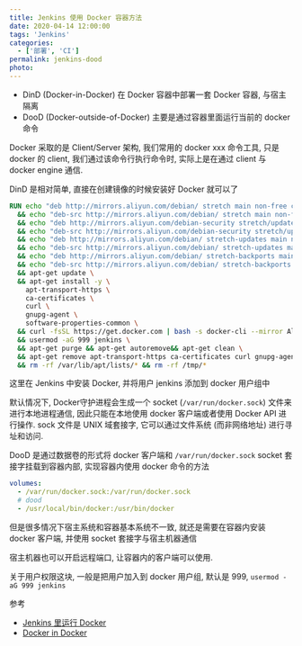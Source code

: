 ```yaml
---
title: Jenkins 使用 Docker 容器方法
date: 2020-04-14 12:00:00
tags: 'Jenkins'
categories:
  - ['部署', 'CI']
permalink: jenkins-dood
photo:
---
```


- DinD (Docker-in-Docker) 在 Docker 容器中部署一套 Docker 容器, 与宿主隔离
- DooD (Docker-outside-of-Docker) 主要是通过容器里面运行当前的 docker 命令

Docker 采取的是 Client/Server 架构, 我们常用的 docker xxx 命令工具, 只是 docker 的 client, 我们通过该命令行执行命令时, 实际上是在通过 client 与 docker engine 通信.

DinD 是相对简单, 直接在创建镜像的时候安装好 Docker 就可以了

```Dockerfile
RUN echo "deb http://mirrors.aliyun.com/debian/ stretch main non-free contrib" > /etc/apt/sources.list \
  && echo "deb-src http://mirrors.aliyun.com/debian/ stretch main non-free contrib" >> /etc/apt/sources.list \
  && echo "deb http://mirrors.aliyun.com/debian-security stretch/updates main" >> /etc/apt/sources.list \
  && echo "deb-src http://mirrors.aliyun.com/debian-security stretch/updates main" >> /etc/apt/sources.list \
  && echo "deb http://mirrors.aliyun.com/debian/ stretch-updates main non-free contrib" >> /etc/apt/sources.list \
  && echo "deb-src http://mirrors.aliyun.com/debian/ stretch-updates main non-free contrib" >> /etc/apt/sources.list \
  && echo "deb http://mirrors.aliyun.com/debian/ stretch-backports main non-free contrib" >> /etc/apt/sources.list \
  && echo "deb-src http://mirrors.aliyun.com/debian/ stretch-backports main non-free contrib" >> /etc/apt/sources.list \
  && apt-get update \
  && apt-get install -y \
    apt-transport-https \
    ca-certificates \
    curl \
    gnupg-agent \
    software-properties-common \
  && curl -fsSL https://get.docker.com | bash -s docker-cli --mirror Aliyun \
  && usermod -aG 999 jenkins \
  && apt-get purge && apt-get autoremove&& apt-get clean \
  && apt-get remove apt-transport-https ca-certificates curl gnupg-agent software-properties-common -y \
  && rm -rf /var/lib/apt/lists/* && rm -rf /tmp/*
```

这里在 Jenkins 中安装 Docker,  并将用户 jenkins 添加到 docker 用户组中

默认情况下, Docker守护进程会生成一个 socket (`/var/run/docker.sock`) 文件来进行本地进程通信, 因此只能在本地使用 docker 客户端或者使用 Docker API 进行操作.
sock 文件是 UNIX 域套接字, 它可以通过文件系统 (而非网络地址) 进行寻址和访问.

DooD 是通过数据卷的形式将 docker 客户端和 `/var/run/docker.sock` socket 套接字挂载到容器内部, 实现容器内使用 docker 命令的方法

```yml
volumes:
  - /var/run/docker.sock:/var/run/docker.sock
  # dood
  - /usr/local/bin/docker:/usr/bin/docker
```

但是很多情况下宿主系统和容器基本系统不一致, 就还是需要在容器内安装 docker 客户端, 并使用 socket 套接字与宿主机器通信

宿主机器也可以开启远程端口, 让容器内的客户端可以使用.

关于用户权限这块, 一般是把用户加入到 docker 用户组, 默认是 999, `usermod -aG 999 jenkins`

参考

- [Jenkins 里运行 Docker](http://www.dockone.io/article/431)
- [Docker in Docker](https://www.cnblogs.com/kirito-c/p/11357522.html)
